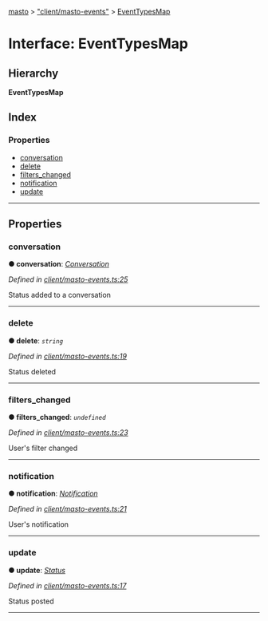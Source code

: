 [masto](../README.md) > ["client/masto-events"](../modules/_client_masto_events_.md) > [EventTypesMap](../interfaces/_client_masto_events_.eventtypesmap.md)

# Interface: EventTypesMap

## Hierarchy

**EventTypesMap**

## Index

### Properties

* [conversation](_client_masto_events_.eventtypesmap.md#conversation)
* [delete](_client_masto_events_.eventtypesmap.md#delete)
* [filters_changed](_client_masto_events_.eventtypesmap.md#filters_changed)
* [notification](_client_masto_events_.eventtypesmap.md#notification)
* [update](_client_masto_events_.eventtypesmap.md#update)

---

## Properties

<a id="conversation"></a>

###  conversation

**● conversation**: *[Conversation](_entities_conversation_.conversation.md)*

*Defined in [client/masto-events.ts:25](https://github.com/neet/masto.js/blob/368b200/src/client/masto-events.ts#L25)*

Status added to a conversation

___
<a id="delete"></a>

###  delete

**● delete**: *`string`*

*Defined in [client/masto-events.ts:19](https://github.com/neet/masto.js/blob/368b200/src/client/masto-events.ts#L19)*

Status deleted

___
<a id="filters_changed"></a>

###  filters_changed

**● filters_changed**: *`undefined`*

*Defined in [client/masto-events.ts:23](https://github.com/neet/masto.js/blob/368b200/src/client/masto-events.ts#L23)*

User's filter changed

___
<a id="notification"></a>

###  notification

**● notification**: *[Notification](_entities_notification_.notification.md)*

*Defined in [client/masto-events.ts:21](https://github.com/neet/masto.js/blob/368b200/src/client/masto-events.ts#L21)*

User's notification

___
<a id="update"></a>

###  update

**● update**: *[Status](_entities_status_.status.md)*

*Defined in [client/masto-events.ts:17](https://github.com/neet/masto.js/blob/368b200/src/client/masto-events.ts#L17)*

Status posted

___

